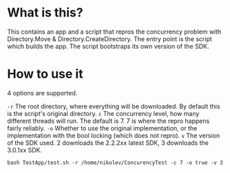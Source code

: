 # What is this? 

This contains an app and a script that repros the concurrency problem with Directory.Move & Directory.CreateDirectory.
The entry point is the script which builds the app. The script bootstraps its own version of the SDK.

# How to use it

4 options are supported. 

`-r` The root directory, where everything will be downloaded. By default this is the script's original directory.
`c` The concurrency level, how many different threads will run. The default is 7. 7 is where the repro happens fairly reliably.
`-o` Whether to use the original implementation, or the implementation with the bool locking (which does not repro).
`v` The version of the SDK used. 2 downloads the 2.2.2xx latest SDK, 3 downloads the 3.0.1xx SDK.

`bash TestApp/test.sh -r /home/nikolev/ConcurencyTest -c 7 -o true -v 3`